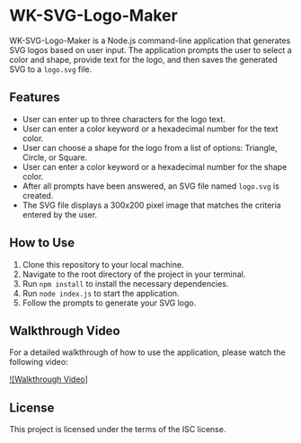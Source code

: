 # WK-SVG-Logo-Maker

WK-SVG-Logo-Maker is a Node.js command-line application that generates SVG logos based on user input. The application prompts the user to select a color and shape, provide text for the logo, and then saves the generated SVG to a `logo.svg` file.

## Features

- User can enter up to three characters for the logo text.
- User can enter a color keyword or a hexadecimal number for the text color.
- User can choose a shape for the logo from a list of options: Triangle, Circle, or Square.
- User can enter a color keyword or a hexadecimal number for the shape color.
- After all prompts have been answered, an SVG file named `logo.svg` is created.
- The SVG file displays a 300x200 pixel image that matches the criteria entered by the user.

## How to Use

1. Clone this repository to your local machine.
2. Navigate to the root directory of the project in your terminal.
3. Run `npm install` to install the necessary dependencies.
4. Run `node index.js` to start the application.
5. Follow the prompts to generate your SVG logo.

## Walkthrough Video

For a detailed walkthrough of how to use the application, please watch the following video:

[![Walkthrough Video]](https://i.imgur.com/tPvIOzG.mp4)

## License

This project is licensed under the terms of the ISC license.

